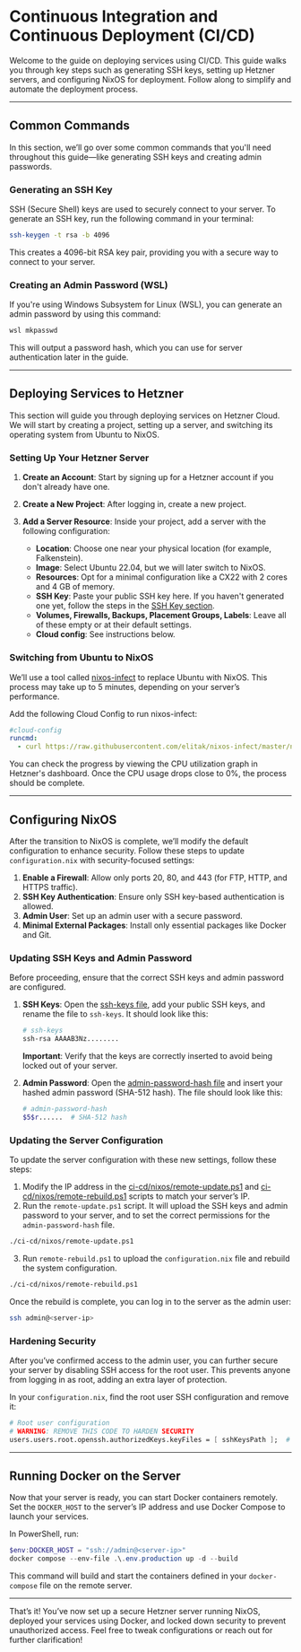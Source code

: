 # Continuous Integration and Continuous Deployment (CI/CD)

Welcome to the guide on deploying services using CI/CD. This guide walks you through key steps such as generating SSH keys, setting up Hetzner servers, and configuring NixOS for deployment. Follow along to simplify and automate the deployment process.

---

## Common Commands

In this section, we’ll go over some common commands that you'll need throughout this guide—like generating SSH keys and creating admin passwords.

### Generating an SSH Key

SSH (Secure Shell) keys are used to securely connect to your server. To generate an SSH key, run the following command in your terminal:

```bash
ssh-keygen -t rsa -b 4096
```

This creates a 4096-bit RSA key pair, providing you with a secure way to connect to your server.

### Creating an Admin Password (WSL)

If you're using Windows Subsystem for Linux (WSL), you can generate an admin password by using this command:

```bash
wsl mkpasswd
```

This will output a password hash, which you can use for server authentication later in the guide.

---

## Deploying Services to Hetzner

This section will guide you through deploying services on Hetzner Cloud. We will start by creating a project, setting up a server, and switching its operating system from Ubuntu to NixOS.

### Setting Up Your Hetzner Server

1. **Create an Account**: Start by signing up for a Hetzner account if you don't already have one.
2. **Create a New Project**: After logging in, create a new project.
3. **Add a Server Resource**: Inside your project, add a server with the following configuration:

   - **Location**: Choose one near your physical location (for example, Falkenstein).
   - **Image**: Select Ubuntu 22.04, but we will later switch to NixOS.
   - **Resources**: Opt for a minimal configuration like a CX22 with 2 cores and 4 GB of memory.
   - **SSH Key**: Paste your public SSH key here. If you haven't generated one yet, follow the steps in the [SSH Key section](#generating-an-ssh-key).
   - **Volumes, Firewalls, Backups, Placement Groups, Labels**: Leave all of these empty or at their default settings.
   - **Cloud config**: See instructions below.

### Switching from Ubuntu to NixOS

We’ll use a tool called [nixos-infect](https://github.com/elitak/nixos-infect) to replace Ubuntu with NixOS. This process may take up to 5 minutes, depending on your server’s performance.

Add the following Cloud Config to run nixos-infect:

```yaml
#cloud-config
runcmd:
  - curl https://raw.githubusercontent.com/elitak/nixos-infect/master/nixos-infect | PROVIDER=hetznercloud NIX_CHANNEL=nixos-24.05 bash 2>&1 | tee /tmp/infect.log
```

You can check the progress by viewing the CPU utilization graph in Hetzner's dashboard. Once the CPU usage drops close to 0%, the process should be complete.

---

## Configuring NixOS

After the transition to NixOS is complete, we’ll modify the default configuration to enhance security. Follow these steps to update `configuration.nix` with security-focused settings:

1. **Enable a Firewall**: Allow only ports 20, 80, and 443 (for FTP, HTTP, and HTTPS traffic).
2. **SSH Key Authentication**: Ensure only SSH key-based authentication is allowed.
3. **Admin User**: Set up an admin user with a secure password.
4. **Minimal External Packages**: Install only essential packages like Docker and Git.

### Updating SSH Keys and Admin Password

Before proceeding, ensure that the correct SSH keys and admin password are configured.

1. **SSH Keys**: Open the [ssh-keys file](./nixos/copy.ssh-keys), add your public SSH keys, and rename the file to `ssh-keys`. It should look like this:

   ```bash
   # ssh-keys
   ssh-rsa AAAAB3Nz........
   ```

   **Important**: Verify that the keys are correctly inserted to avoid being locked out of your server.

2. **Admin Password**: Open the [admin-password-hash file](./nixos/copy.admin-password-hash) and insert your hashed admin password (SHA-512 hash). The file should look like this:

   ```bash
   # admin-password-hash
   $5$r......  # SHA-512 hash
   ```

### Updating the Server Configuration

To update the server configuration with these new settings, follow these steps:

1. Modify the IP address in the [ci-cd/nixos/remote-update.ps1](./nixos/remote-update.ps1) and [ci-cd/nixos/remote-rebuild.ps1](./nixos/remote-rebuild.ps1) scripts to match your server’s IP.
2. Run the `remote-update.ps1` script. It will upload the SSH keys and admin password to your server, and to set the correct permissions for the `admin-password-hash` file.
``` bash
./ci-cd/nixos/remote-update.ps1
```
3. Run `remote-rebuild.ps1` to upload the `configuration.nix` file and rebuild the system configuration.
``` bash
./ci-cd/nixos/remote-rebuild.ps1
```

Once the rebuild is complete, you can log in to the server as the admin user:

```bash
ssh admin@<server-ip>
```

### Hardening Security

After you’ve confirmed access to the admin user, you can further secure your server by disabling SSH access for the root user. This prevents anyone from logging in as root, adding an extra layer of protection.

In your `configuration.nix`, find the root user SSH configuration and remove it:

```nix
# Root user configuration 
# WARNING: REMOVE THIS CODE TO HARDEN SECURITY
users.users.root.openssh.authorizedKeys.keyFiles = [ sshKeysPath ];  # Use the external file for root's SSH keys
```

---

## Running Docker on the Server

Now that your server is ready, you can start Docker containers remotely. Set the `DOCKER_HOST` to the server’s IP address and use Docker Compose to launch your services.

In PowerShell, run:

```powershell
$env:DOCKER_HOST = "ssh://admin@<server-ip>"                                                  
docker compose --env-file .\.env.production up -d --build
```

This command will build and start the containers defined in your `docker-compose` file on the remote server.

---

That’s it! You’ve now set up a secure Hetzner server running NixOS, deployed your services using Docker, and locked down security to prevent unauthorized access. Feel free to tweak configurations or reach out for further clarification!